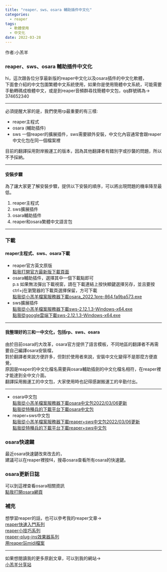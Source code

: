 ```yaml
---  
title: "reaper、sws、osara 輔助插件中文化"
categories:
  - reaper
tags:
  - 軟體使用
  - 中文化
date: 2022-03-28
---
```


作者:小羔羊

### reaper、sws、osara 輔助插件中文化

hi，這次跟各位分享最新版的reaper中文化以及osara插件的中文化軟體，  
下面會介紹的中文包圍繁體中文系統使用，如果你是使用簡體中文系統，可能需要手動轉碼成檢體中文，或是到reaper音頻群尋找簡體中文包，qq群號碼為→  
374652340  
  
---  
  
必須提醒大家的是，我們使用rp最重要的有三樣:  
  
* reaper主程式  
* osara (輔助插件)  
* sws 一個reaper的擴展插件，sws需要額外安裝，中文化內容通常會跟reaper中文化包在同一個檔案裡  
  
目前的翻譯採用對岸搬運工的版本，因為其他翻譯者有錯別字或抄襲的問題，所以不予採納。  
  
---  
  
  
#### 安裝步驟  
  
為了讓大家更了解安裝步驟，提供以下安裝的順序，可以將出現問題的機率降至最低。  
  
1. reaper主程式  
1. sws擴展插件  
1. osara輔助插件  
1. reaper和osara繁體中文語言包  
  
  
---  
  
  
### 下載  
  
  
#### reaper主程式、sws、osara下載  
  
* reaper官方英文原版  
[點我打開官方最新版下載頁面](https://www.reaper.fm/download.php)  
* osara輔助插件，選擇其中一個下載點即可  
p.s 如果無法彈出下載視窗，請在下載連結上按快顯鍵選擇另存，並且要按ctrl+j在瀏覽器的下載頁選擇保留，方可下載  
[點我從小羔羊檔案服務器下載osara_2022.1pre-864,fa9ba573.exe](https://file.lamb.tw/f/8d4de0100d854d088b58/?dl=1)  
* sws擴展插件  
[點我從小羔羊檔案服務器下載sws-2.12.1.3-Windows-x64.exe](https://file.lamb.tw/f/a2726680250141b5b4fa/?dl=1)  
[點我從google雲端下載sws-2.12.1.3-Windows-x64.exe](https://drive.google.com/open?id=1eqMxkuL7fpX2jddgF83OQRgRmqj28-3Q&authuser=c469591%40mail.batol.net&usp=drive_fs)  
  
  
---  
  
  
#### 我整理好的三和一中文化，包括rp、sws、osara  
  
由於目前osara的大改革，osara官方提供了語言模板，不同地區的翻譯者不再需要自己編譯osara安裝檔，  
對於翻譯者來說方便許多，但對於使用者來說，安裝中文化變得不是那麼方便直覺，  
原因是reaper的中文化檔名需要與osara輔助插劍的中文化檔名相符，在reaper裡才能達到全中文介面。  
翻譯採用搬運工的中文包，大家使用時也記得感謝搬運工的辛勤付出。  
  
---  
  
* osara中文包  
[點我從小羔羊檔案服務器下載osara中文包2022/03/06更新](https://file.lamb.tw/f/5ef8572fd7384a669bce/?dl=1)  
[點我從特種兵的下載平台下載osara中文包](http://download.gaga.tw/download_file_content.php?sn=835&btn=content&k=all&search=&search_btn=)  
* reaper+sws中文包  
[點我從小羔羊檔案服務器下載reaper+sws中文包2022/03/06更新](https://file.lamb.tw/f/8c5ea91e23b1482ba94a/?dl=1)  
[點我從特種兵的下載平台下載reaper+sws中文包](http://download.gaga.tw/download_file_content.php?sn=836&btn=content&k=all&search=&search_btn=)  
  
  
### osara快速鍵  
  
最近osara快速鍵改來改去的，  
建議可以在reaper裡按f4，搜尋osara查看所有osara的快速鍵。  
  
### osara更新日誌  
  
可以到這裡查看osara相關資訊  
[點我打開osara網頁](https://github.com/jcsteh/osara)  
  
### 補充  
  
想學習reaper的話，也可以參考我的reaper文章→  
[reaper快速入門系列](https://lamb.tw/categories/reaper%E5%BF%AB%E9%80%9F%E5%85%A5%E9%96%80/)  
[reaper小技巧系列](https://lamb.tw/categories/reaper%E5%B0%8F%E6%8A%80%E5%B7%A7%E7%B3%BB%E5%88%97/)  
[reaper-plug-ins效果器系列](https://lamb.tw/categories/reaper-plug-ins%E7%B3%BB%E5%88%97/)  
[用reaper玩midi檔案](https://lamb.tw/categories/%E7%94%A8reaper%E7%8E%A9midi%E6%AA%94%E6%A1%88/)  
  
  
---  
  
如果想閱讀我的更多原創文章，可以到我的網站→  
[小羔羊分享站](https://lamb.tw/)
